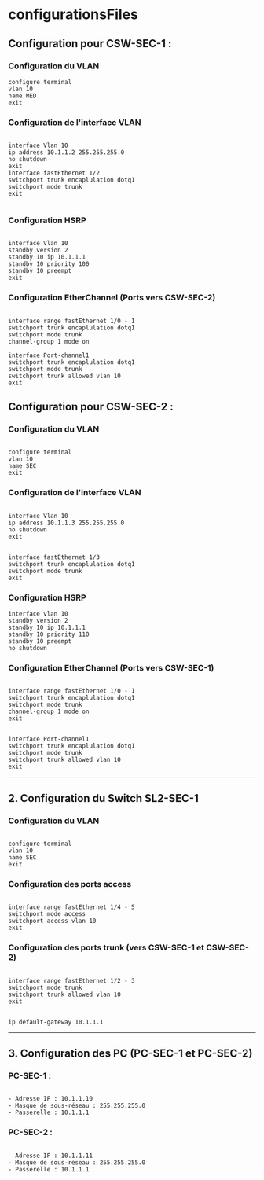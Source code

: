 # configurationsFiles

## Configuration pour **CSW-SEC-1** :

### Configuration du VLAN

```
configure terminal
vlan 10
name MED
exit

```

### Configuration de l'interface VLAN

```

interface Vlan 10
ip address 10.1.1.2 255.255.255.0
no shutdown
exit
interface fastEthernet 1/2
switchport trunk encaplulation dotq1
switchport mode trunk
exit


```

### Configuration HSRP

```

interface Vlan 10
standby version 2
standby 10 ip 10.1.1.1
standby 10 priority 100
standby 10 preempt
exit

```

### Configuration EtherChannel (Ports vers CSW-SEC-2)

```

interface range fastEthernet 1/0 - 1
switchport trunk encaplulation dotq1
switchport mode trunk
channel-group 1 mode on

interface Port-channel1
switchport trunk encaplulation dotq1
switchport mode trunk
switchport trunk allowed vlan 10
exit

```

## Configuration pour **CSW-SEC-2** :

### Configuration du VLAN

```

configure terminal
vlan 10
name SEC
exit

```

### Configuration de l'interface VLAN 

```

interface Vlan 10
ip address 10.1.1.3 255.255.255.0
no shutdown
exit


interface fastEthernet 1/3
switchport trunk encaplulation dotq1
switchport mode trunk
exit

```

### Configuration HSRP

```
interface vlan 10
standby version 2
standby 10 ip 10.1.1.1
standby 10 priority 110
standby 10 preempt
no shutdown
```



### Configuration EtherChannel (Ports vers CSW-SEC-1)

```

interface range fastEthernet 1/0 - 1
switchport trunk encaplulation dotq1
switchport mode trunk
channel-group 1 mode on
exit


interface Port-channel1
switchport trunk encaplulation dotq1
switchport mode trunk
switchport trunk allowed vlan 10
exit

```



---

## 2. **Configuration du Switch SL2-SEC-1**


### Configuration du VLAN

```

configure terminal
vlan 10
name SEC
exit

```

### Configuration des ports access

```

interface range fastEthernet 1/4 - 5
switchport mode access
switchport access vlan 10
exit

```

### Configuration des ports trunk (vers CSW-SEC-1 et CSW-SEC-2)

```

interface range fastEthernet 1/2 - 3
switchport mode trunk
switchport trunk allowed vlan 10
exit

```
```

ip default-gateway 10.1.1.1

```


---

## 3. **Configuration des PC (PC-SEC-1 et PC-SEC-2)**

### **PC-SEC-1** :

```

- Adresse IP : 10.1.1.10
- Masque de sous-réseau : 255.255.255.0
- Passerelle : 10.1.1.1

```

### **PC-SEC-2** :

```

- Adresse IP : 10.1.1.11
- Masque de sous-réseau : 255.255.255.0
- Passerelle : 10.1.1.1

```
